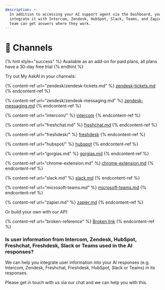 ```yaml
---
description: >-
  In addition to accessing your AI support agent via the Dashboard, you can also
  integrate it with Intercom, Zendesk, HubSpot, Slack, Teams, and Zapier so your
  team can get answers where they work.
---
```


# 🔌 Channels

{% hint style="success" %}
Available as an add-on for paid plans, all plans have a 30-day free trial
{% endhint %}

Try out My AskAI in your channels:

{% content-ref url="zendesk/zendesk-tickets.md" %}
[zendesk-tickets.md](zendesk/zendesk-tickets.md)
{% endcontent-ref %}

{% content-ref url="zendesk/zendesk-messaging.md" %}
[zendesk-messaging.md](zendesk/zendesk-messaging.md)
{% endcontent-ref %}

{% content-ref url="intercom/" %}
[intercom](intercom/)
{% endcontent-ref %}

{% content-ref url="freshchat.md" %}
[freshchat.md](freshchat.md)
{% endcontent-ref %}

{% content-ref url="freshdesk/" %}
[freshdesk](freshdesk/)
{% endcontent-ref %}

{% content-ref url="hubspot/" %}
[hubspot](hubspot/)
{% endcontent-ref %}

{% content-ref url="gorgias.md" %}
[gorgias.md](gorgias.md)
{% endcontent-ref %}

{% content-ref url="chrome-extension.md" %}
[chrome-extension.md](chrome-extension.md)
{% endcontent-ref %}

{% content-ref url="slack.md" %}
[slack.md](slack.md)
{% endcontent-ref %}

{% content-ref url="microsoft-teams.md" %}
[microsoft-teams.md](microsoft-teams.md)
{% endcontent-ref %}

{% content-ref url="zapier.md" %}
[zapier.md](zapier.md)
{% endcontent-ref %}

Or build your own with our API:

{% content-ref url="broken-reference" %}
[Broken link](broken-reference)
{% endcontent-ref %}

### Is user information from Intercom, Zendesk, HubSpot, Freshchat, Freshdesk, Slack or Teams used in the AI responses?

We can help you integrate user information into your AI responses (e.g. Intercom, Zendesk, Freshchat, Freshdesk, HubSpot, Slack or Teams) in its responses.

Please get in touch with us via our chat and we can help you with this.
